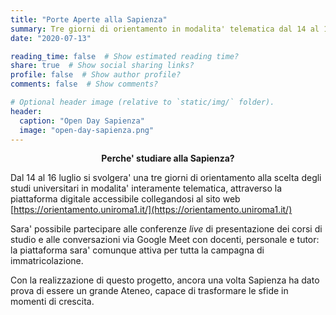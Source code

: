 ```yaml
---
title: "Porte Aperte alla Sapienza"
summary: Tre giorni di orientamento in modalita' telematica dal 14 al 16 luglio 2020
date: "2020-07-13"

reading_time: false  # Show estimated reading time?
share: true  # Show social sharing links?
profile: false  # Show author profile?
comments: false  # Show comments?

# Optional header image (relative to `static/img/` folder).
header:
  caption: "Open Day Sapienza"
  image: "open-day-sapienza.png"
---
```


<center><b>Perche' studiare alla Sapienza?</b></center>

Dal 14 al 16 luglio si svolgera' una tre giorni di orientamento alla scelta degli studi universitari in modalita' interamente telematica, attraverso la piattaforma digitale accessibile collegandosi al sito web [https://orientamento.uniroma1.it/](https://orientamento.uniroma1.it/)

Sara' possibile partecipare alle conferenze _live_ di presentazione dei corsi di studio e alle conversazioni via Google Meet con docenti, personale e tutor: la piattaforma sara' comunque attiva per tutta la campagna di immatricolazione.

Con la realizzazione di questo progetto, ancora una volta Sapienza ha dato prova di essere un grande Ateneo, capace di trasformare le sfide in momenti di crescita.
